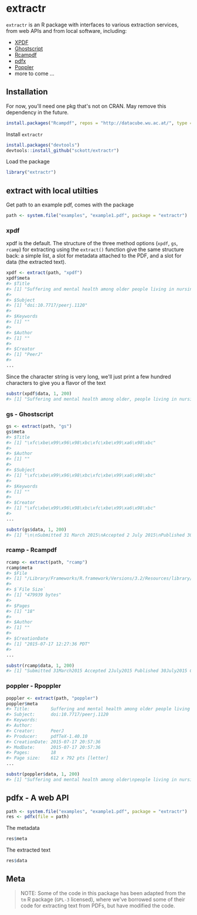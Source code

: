 extractr
=======



`extractr` is an R package with interfaces to various extraction services, from web APIs and from local software, including:

* [XPDF](http://www.foolabs.com/xpdf/)
* [Ghostscript](http://www.ghostscript.com/)
* [Rcampdf](http://datacube.wu.ac.at/)
* [pdfx](http://pdfx.cs.man.ac.uk/usage)
* [Poppler](http://poppler.freedesktop.org/)
* more to come ...

## Installation

For now, you'll need one pkg that's not on CRAN. May remove this dependency in the future. 


```r
install.packages("Rcampdf", repos = "http://datacube.wu.ac.at/", type = "source")
```

Install `extractr`


```r
install.packages("devtools")
devtools::install_github("sckott/extractr")
```

Load the package


```r
library("extractr")
```

## extract with local utilties

Get path to an example pdf, comes with the package


```r
path <- system.file("examples", "example1.pdf", package = "extractr")
```

### xpdf

xpdf is the default. The structure of the three method options (`xpdf`, `gs`, `rcamp`) for extracting using the `extract()` function give the same structure back: a simple list, a slot for metadata attached to the PDF, and a slot for data (the extracted text).


```r
xpdf <- extract(path, "xpdf")
xpdf$meta
#> $Title
#> [1] "Suffering and mental health among older people living in nursing homes---a mixed-methods study"
#> 
#> $Subject
#> [1] "doi:10.7717/peerj.1120"
#> 
#> $Keywords
#> [1] ""
#> 
#> $Author
#> [1] ""
#> 
#> $Creator
#> [1] "PeerJ"
#> 
...
```

Since the character string is very long, we'll just print a few hundred characters to give you a flavor of the text


```r
substr(xpdf$data, 1, 200)
#> [1] "Suffering and mental health among older, people living in nursing homes—a, mixed-methods study, Jorunn Drageset1,2 , Elin Dysvik3 , Birgitte Espehaug1 , Gerd Karin Natvig2, and Bodil Furnes3, 1 Facult"
```

### gs - Ghostscript


```r
gs <- extract(path, "gs")
gs$meta
#> $Title
#> [1] "\xfc\xbe\x99\x96\x98\xbc\xfc\xbe\x99\xa6\x98\xbc"
#> 
#> $Author
#> [1] ""
#> 
#> $Subject
#> [1] "\xfc\xbe\x99\x96\x98\xbc\xfc\xbe\x99\xa6\x98\xbc"
#> 
#> $Keywords
#> [1] ""
#> 
#> $Creator
#> [1] "\xfc\xbe\x99\x96\x98\xbc\xfc\xbe\x99\xa6\x98\xbc"
#> 
...
```


```r
substr(gs$data, 1, 200)
#> [1] "\n\nSubmitted 31 March 2015\nAccepted 2 July 2015\nPublished 30 July 2015\n\nCorresponding author\nJorunn Drageset,\nJorunn.Drageset@hib.no\n\nAcademic editor\nLia Fernandes\n\nAdditional Information and\nDeclarati"
```

### rcamp - Rcampdf


```r
rcamp <- extract(path, "rcamp")
rcamp$meta
#> $File
#> [1] "/Library/Frameworks/R.framework/Versions/3.2/Resources/library/extractr/examples/example1.pdf"
#> 
#> $`File Size`
#> [1] "479939 bytes"
#> 
#> $Pages
#> [1] "18"
#> 
#> $Author
#> [1] ""
#> 
#> $CreationDate
#> [1] "2015-07-17 12:27:36 PDT"
#> 
...
```


```r
substr(rcamp$data, 1, 200)
#> [1] "Submitted 31March2015 Accepted 2July2015 Published 30July2015 Corresponding author, JorunnDrageset,, Jorunn.Drageset@hib.no, Academic editor, LiaFernandes, Additional Information and, Declarations can"
```

### poppler - Rpoppler


```r
poppler <- extract(path, "poppler")
poppler$meta
#> Title:        Suffering and mental health among older people living in nursing homes---a mixed-methods study
#> Subject:      doi:10.7717/peerj.1120
#> Keywords:     
#> Author:       
#> Creator:      PeerJ
#> Producer:     pdfTeX-1.40.10
#> CreationDate: 2015-07-17 20:57:36
#> ModDate:      2015-07-17 20:57:36
#> Pages:        18
#> Page size:    612 x 792 pts [letter]
...
```


```r
substr(poppler$data, 1, 200)
#> [1] "Suffering and mental health among older\npeople living in nursing homes—a\nmixed-methods study\nJorunn Drageset 1,2 , Elin Dysvik 3 , Birgitte Espehaug 1 , Gerd Karin Natvig 2\nand Bodil Furnes 3\n1 Facult"
```

## pdfx - A web API


```r
path <- system.file("examples", "example1.pdf", package = "extractr")
res <- pdfx(file = path)
```

The metadata


```r
res$meta
```

The extracted text


```r
res$data   
```


## Meta

> NOTE: Some of the code in this package has been adapted from the `tm` R package (`GPL-3` licensed), where we've borrowed some of their code for extracting text from PDFs, but have modified the code. 
